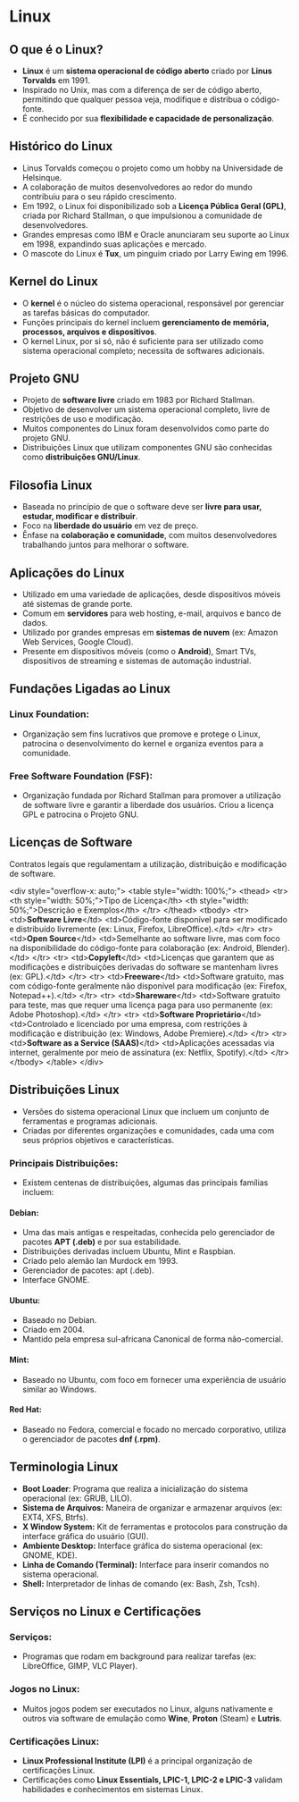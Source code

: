 # Linux

## O que é o Linux?

  * **Linux** é um **sistema operacional de código aberto** criado por **Linus Torvalds** em 1991.
  * Inspirado no Unix, mas com a diferença de ser de código aberto, permitindo que qualquer pessoa veja, modifique e distribua o código-fonte.
  * É conhecido por sua **flexibilidade e capacidade de personalização**.


## Histórico do Linux

  * Linus Torvalds começou o projeto como um hobby na Universidade de Helsinque.
  * A colaboração de muitos desenvolvedores ao redor do mundo contribuiu para o seu rápido crescimento.
  * Em 1992, o Linux foi disponibilizado sob a **Licença Pública Geral (GPL)**, criada por Richard Stallman, o que impulsionou a comunidade de desenvolvedores.
  * Grandes empresas como IBM e Oracle anunciaram seu suporte ao Linux em 1998, expandindo suas aplicações e mercado.
  * O mascote do Linux é **Tux**, um pinguim criado por Larry Ewing em 1996.


## Kernel do Linux

  * O **kernel** é o núcleo do sistema operacional, responsável por gerenciar as tarefas básicas do computador.
  * Funções principais do kernel incluem **gerenciamento de memória, processos, arquivos e dispositivos**.
  * O kernel Linux, por si só, não é suficiente para ser utilizado como sistema operacional completo; necessita de softwares adicionais.


## Projeto GNU

  * Projeto de **software livre** criado em 1983 por Richard Stallman.
  * Objetivo de desenvolver um sistema operacional completo, livre de restrições de uso e modificação.
  * Muitos componentes do Linux foram desenvolvidos como parte do projeto GNU.
  * Distribuições Linux que utilizam componentes GNU são conhecidas como **distribuições GNU/Linux**.


## Filosofia Linux

  * Baseada no princípio de que o software deve ser **livre para usar, estudar, modificar e distribuir**.
  * Foco na **liberdade do usuário** em vez de preço.
  * Ênfase na **colaboração e comunidade**, com muitos desenvolvedores trabalhando juntos para melhorar o software.


## Aplicações do Linux

  * Utilizado em uma variedade de aplicações, desde dispositivos móveis até sistemas de grande porte.
  * Comum em **servidores** para web hosting, e-mail, arquivos e banco de dados.
  * Utilizado por grandes empresas em **sistemas de nuvem** (ex: Amazon Web Services, Google Cloud).
  * Presente em dispositivos móveis (como o **Android**), Smart TVs, dispositivos de streaming e sistemas de automação industrial.


## Fundações Ligadas ao Linux

### Linux Foundation:

  * Organização sem fins lucrativos que promove e protege o Linux, patrocina o desenvolvimento do kernel e organiza eventos para a comunidade.

### Free Software Foundation (FSF):

  * Organização fundada por Richard Stallman para promover a utilização de software livre e garantir a liberdade dos usuários. Criou a licença GPL e patrocina o Projeto GNU.


## Licenças de Software

Contratos legais que regulamentam a utilização, distribuição e modificação de software.

\<div style="overflow-x: auto;"\>
\<table style="width: 100%;"\>
\<thead\>
\<tr\>
\<th style="width: 50%;"\>Tipo de Licença\</th\>
\<th style="width: 50%;"\>Descrição e Exemplos\</th\>
\</tr\>
\</thead\>
\<tbody\>
\<tr\>
\<td\>**Software Livre**\</td\>
\<td\>Código-fonte disponível para ser modificado e distribuído livremente (ex: Linux, Firefox, LibreOffice).\</td\>
\</tr\>
\<tr\>
\<td\>**Open Source**\</td\>
\<td\>Semelhante ao software livre, mas com foco na disponibilidade do código-fonte para colaboração (ex: Android, Blender).\</td\>
\</tr\>
\<tr\>
\<td\>**Copyleft**\</td\>
\<td\>Licenças que garantem que as modificações e distribuições derivadas do software se mantenham livres (ex: GPL).\</td\>
\</tr\>
\<tr\>
\<td\>**Freeware**\</td\>
\<td\>Software gratuito, mas com código-fonte geralmente não disponível para modificação (ex: Firefox, Notepad++).\</td\>
\</tr\>
\<tr\>
\<td\>**Shareware**\</td\>
\<td\>Software gratuito para teste, mas que requer uma licença paga para uso permanente (ex: Adobe Photoshop).\</td\>
\</tr\>
\<tr\>
\<td\>**Software Proprietário**\</td\>
\<td\>Controlado e licenciado por uma empresa, com restrições à modificação e distribuição (ex: Windows, Adobe Premiere).\</td\>
\</tr\>
\<tr\>
\<td\>**Software as a Service (SAAS)**\</td\>
\<td\>Aplicações acessadas via internet, geralmente por meio de assinatura (ex: Netflix, Spotify).\</td\>
\</tr\>
\</tbody\>
\</table\>
\</div\>


## Distribuições Linux

  * Versões do sistema operacional Linux que incluem um conjunto de ferramentas e programas adicionais.
  * Criadas por diferentes organizações e comunidades, cada uma com seus próprios objetivos e características.

### Principais Distribuições:

  * Existem centenas de distribuições, algumas das principais famílias incluem:

#### Debian:

  * Uma das mais antigas e respeitadas, conhecida pelo gerenciador de pacotes **APT (.deb)** e por sua estabilidade.
  * Distribuições derivadas incluem Ubuntu, Mint e Raspbian.
  * Criado pelo alemão Ian Murdock em 1993.
  * Gerenciador de pacotes: apt (.deb).
  * Interface GNOME.

#### Ubuntu:

  * Baseado no Debian.
  * Criado em 2004.
  * Mantido pela empresa sul-africana Canonical de forma não-comercial.

#### Mint:

  * Baseado no Ubuntu, com foco em fornecer uma experiência de usuário similar ao Windows.

#### Red Hat:

  * Baseado no Fedora, comercial e focado no mercado corporativo, utiliza o gerenciador de pacotes **dnf (.rpm)**.


## Terminologia Linux

  * **Boot Loader**: Programa que realiza a inicialização do sistema operacional (ex: GRUB, LILO).
  * **Sistema de Arquivos:** Maneira de organizar e armazenar arquivos (ex: EXT4, XFS, Btrfs).
  * **X Window System:** Kit de ferramentas e protocolos para construção da interface gráfica do usuário (GUI).
  * **Ambiente Desktop:** Interface gráfica do sistema operacional (ex: GNOME, KDE).
  * **Linha de Comando (Terminal):** Interface para inserir comandos no sistema operacional.
  * **Shell:** Interpretador de linhas de comando (ex: Bash, Zsh, Tcsh).


## Serviços no Linux e Certificações

### Serviços:

  * Programas que rodam em background para realizar tarefas (ex: LibreOffice, GIMP, VLC Player).

### Jogos no Linux:

  * Muitos jogos podem ser executados no Linux, alguns nativamente e outros via software de emulação como **Wine**, **Proton** (Steam) e **Lutris**.

### Certificações Linux:

  * **Linux Professional Institute (LPI)** é a principal organização de certificações Linux.
  * Certificações como **Linux Essentials, LPIC-1, LPIC-2 e LPIC-3** validam habilidades e conhecimentos em sistemas Linux.